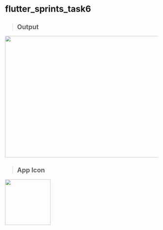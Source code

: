 # flutter_sprints_task6
>## Output
<image src='https://user-images.githubusercontent.com/90774185/134367670-eaad1611-c5d9-4b8b-879f-803e182f87b9.png' width='800' height='400'>
  
  
>## App Icon
<image src='https://user-images.githubusercontent.com/90774185/134367682-1e15c3a9-031a-4c7c-92e7-698bdfeee648.png' width='150' height='150'>



